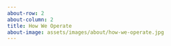 ```yaml
---
about-row: 2
about-column: 2
title: How We Operate
about-image: assets/images/about/how-we-operate.jpg
---
```

